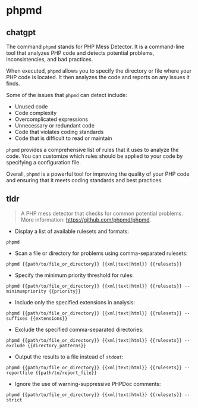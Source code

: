 # phpmd 
## chatgpt 
The command `phpmd` stands for PHP Mess Detector. It is a command-line tool that analyzes PHP code and detects potential problems, inconsistencies, and bad practices.

When executed, `phpmd` allows you to specify the directory or file where your PHP code is located. It then analyzes the code and reports on any issues it finds.

Some of the issues that `phpmd` can detect include:

- Unused code
- Code complexity
- Overcomplicated expressions
- Unnecessary or redundant code
- Code that violates coding standards
- Code that is difficult to read or maintain

`phpmd` provides a comprehensive list of rules that it uses to analyze the code. You can customize which rules should be applied to your code by specifying a configuration file.

Overall, `phpmd` is a powerful tool for improving the quality of your PHP code and ensuring that it meets coding standards and best practices. 

## tldr 
 
> A PHP mess detector that checks for common potential problems.
> More information: <https://github.com/phpmd/phpmd>.

- Display a list of available rulesets and formats:

`phpmd`

- Scan a file or directory for problems using comma-separated rulesets:

`phpmd {{path/to/file_or_directory}} {{xml|text|html}} {{rulesets}}`

- Specify the minimum priority threshold for rules:

`phpmd {{path/to/file_or_directory}} {{xml|text|html}} {{rulesets}} --minimumpriority {{priority}}`

- Include only the specified extensions in analysis:

`phpmd {{path/to/file_or_directory}} {{xml|text|html}} {{rulesets}} --suffixes {{extensions}}`

- Exclude the specified comma-separated directories:

`phpmd {{path/to/file_or_directory}} {{xml|text|html}} {{rulesets}} --exclude {{directory_patterns}}`

- Output the results to a file instead of `stdout`:

`phpmd {{path/to/file_or_directory}} {{xml|text|html}} {{rulesets}} --reportfile {{path/to/report_file}}`

- Ignore the use of warning-suppressive PHPDoc comments:

`phpmd {{path/to/file_or_directory}} {{xml|text|html}} {{rulesets}} --strict`
